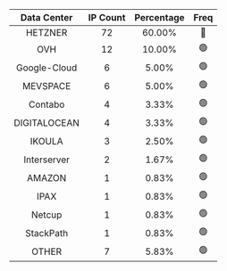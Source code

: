 | Data Center | IP Count | Percentage | Freq |
|:------------:|:--------:|:-----------:|:-----:|
| HETZNER | 72 | 60.00% | 🔴 |
| OVH | 12 | 10.00% | 🟢 |
| Google-Cloud | 6 | 5.00% | 🟢 |
| MEVSPACE | 6 | 5.00% | 🟢 |
| Contabo | 4 | 3.33% | 🟢 |
| DIGITALOCEAN | 4 | 3.33% | 🟢 |
| IKOULA | 3 | 2.50% | 🟢 |
| Interserver | 2 | 1.67% | 🟢 |
| AMAZON | 1 | 0.83% | 🟢 |
| IPAX | 1 | 0.83% | 🟢 |
| Netcup | 1 | 0.83% | 🟢 |
| StackPath | 1 | 0.83% | 🟢 |
| OTHER | 7 | 5.83% | 🟢 |